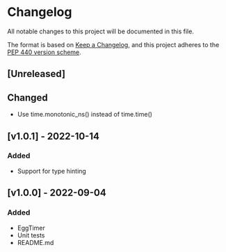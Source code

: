 # Changelog

All notable changes to this project will be documented in this file.

The format is based on [Keep a
Changelog](https://keepachangelog.com/en/1.0.0/), and this project adheres to
the [PEP 440 version scheme](https://peps.python.org/pep-0440/#version-scheme).


## [Unreleased]
## Changed
- Use time.monotonic_ns() instead of time.time()


## [v1.0.1] - 2022-10-14
### Added
- Support for type hinting


## [v1.0.0] - 2022-09-04
### Added
- EggTimer
- Unit tests
- README.md
